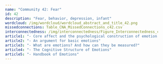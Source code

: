 ```yaml
---
name: "Community 42: Fear"
id: 42
description: "Fear, behavior, depression, infant"
wordcloud: /img/wordcloud/wordcloud_abstract_and_title_42.png
missedconnections: Table_CNA_MissedConnections_c42.csv
interconnectedness: /img/interconnectedness/Figure_Interconnectedness_c42.png
article1: "- Core affect and the psychological construction of emotion."
article2: "- An argument for basic emotions"
article3: "- What are emotions? And how can they be measured?"
article4: "- The Cognitive Structure of Emotions"
article5: "- Handbook of Emotions"
---
```

